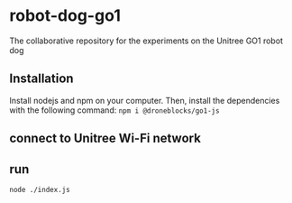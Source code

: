 # robot-dog-go1
The collaborative repository for the experiments on the Unitree GO1 robot dog

## Installation
Install nodejs and npm on your computer. Then, install the dependencies with the following command:
```npm i @droneblocks/go1-js```

## connect to Unitree Wi-Fi network

## run
```node ./index.js```


